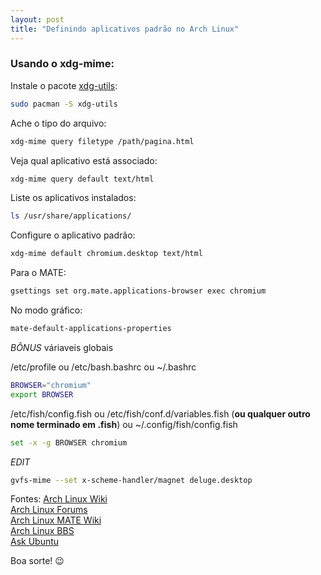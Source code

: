 ```yaml
---
layout: post
title: "Definindo aplicativos padrão no Arch Linux"
---
```


### Usando o xdg-mime:

Instale o pacote [xdg-utils](https://www.archlinux.org/packages/xdg-utils):  

```bash
sudo pacman -S xdg-utils
```  

Ache o tipo do arquivo:  

```bash  
xdg-mime query filetype /path/pagina.html
```

Veja qual aplicativo está associado:  

```bash  
xdg-mime query default text/html
```

Liste os aplicativos instalados:  

```bash
ls /usr/share/applications/
```  
Configure o aplicativo padrão:

```bash
xdg-mime default chromium.desktop text/html
```  

Para o MATE:  

```bash
gsettings set org.mate.applications-browser exec chromium
```  

No modo gráfico:  

```bash
mate-default-applications-properties
```  

*BÔNUS* váriaveis globais

/etc/profile ou /etc/bash.bashrc ou ~/.bashrc  
```bash
BROWSER="chromium"
export BROWSER
```

/etc/fish/config.fish ou /etc/fish/conf.d/variables.fish (**ou qualquer outro nome terminado em .fish**) ou ~/.config/fish/config.fish  
```bash
set -x -g BROWSER chromium
```  

*EDIT*

```bash
gvfs-mime --set x-scheme-handler/magnet deluge.desktop
```  

Fontes:
[Arch Linux Wiki](https://wiki.archlinux.org/index.php/default_applications)  
[Arch Linux Forums](https://bbs.archlinux.org/viewtopic.php?pid=732285#p732285)  
[Arch Linux MATE Wiki](https://wiki.archlinux.org/index.php/MATE#Enabling_compositing)  
[Arch Linux BBS](https://bbs.archlinux.org/viewtopic.php?id=59119)  
[Ask Ubuntu](http://askubuntu.com/questions/44849/how-to-configure-chrome-to-open-magnet-urls-with-deluge)  

Boa sorte! :wink:
